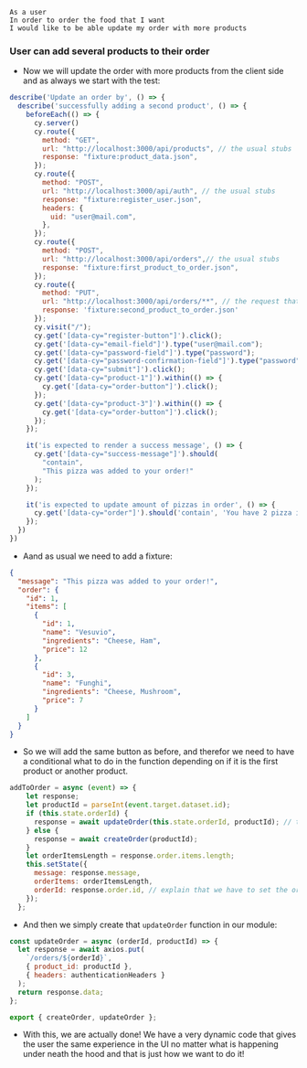 ```
As a user
In order to order the food that I want
I would like to be able update my order with more products
```

### User can add several products to their order

- Now we will update the order with more products from the client side and as always we start with the test:

```javascript
describe('Update an order by', () => {
  describe('successfully adding a second product', () => {
    beforeEach(() => {
      cy.server()
      cy.route({
        method: "GET",
        url: "http://localhost:3000/api/products", // the usual stubs
        response: "fixture:product_data.json",
      });
      cy.route({
        method: "POST",
        url: "http://localhost:3000/api/auth", // the usual stubs
        response: "fixture:register_user.json",
        headers: {
          uid: "user@mail.com",
        },
      });
      cy.route({
        method: "POST",
        url: "http://localhost:3000/api/orders",// the usual stubs
        response: "fixture:first_product_to_order.json",
      });
      cy.route({
        method: "PUT",
        url: "http://localhost:3000/api/orders/**", // the request that we will work with this time around
        response: 'fixture:second_product_to_order.json'
      });
      cy.visit("/");
      cy.get('[data-cy="register-button"]').click();
      cy.get('[data-cy="email-field"]').type("user@mail.com");
      cy.get('[data-cy="password-field"]').type("password");
      cy.get('[data-cy="password-confirmation-field"]').type("password");
      cy.get('[data-cy="submit"]').click();
      cy.get('[data-cy="product-1"]').within(() => {
        cy.get('[data-cy="order-button"]').click();
      });
      cy.get('[data-cy="product-3"]').within(() => {
        cy.get('[data-cy="order-button"]').click();
      });
    });

    it('is expected to render a success message', () => {
      cy.get('[data-cy="success-message"]').should(
        "contain",
        "This pizza was added to your order!"
      );
    });

    it('is expected to update amount of pizzas in order', () => {
      cy.get('[data-cy="order"]').should('contain', 'You have 2 pizza in your order')
    }); 
  })
})
```
- Aand as usual we need to add a fixture: 
```json
{
  "message": "This pizza was added to your order!",
  "order": {
    "id": 1,
    "items": [
      {
        "id": 1,
        "name": "Vesuvio",
        "ingredients": "Cheese, Ham",
        "price": 12
      },
      {
        "id": 3,
        "name": "Funghi",
        "ingredients": "Cheese, Mushroom",
        "price": 7
      }
    ]
  }
}
```
- So we will add the same button as before, and therefor we need to have a conditional what to do in the function depending on if it is the first product or another product. 

```javascript
addToOrder = async (event) => {
    let response;
    let productId = parseInt(event.target.dataset.id);
    if (this.state.orderId) {
      response = await updateOrder(this.state.orderId, productId); // to the update module we also need to send the order id, since that is needed as route params to update a resource 
    } else {
      response = await createOrder(productId);
    }
    let orderItemsLength = response.order.items.length;
    this.setState({
      message: response.message,
      orderItems: orderItemsLength,
      orderId: response.order.id, // explain that we have to set the order id in state on the first create request, and by checking if we have an order id or not we can decide if we should make a PUT request or a POST
    });
  };
```
- And then we simply create that `updateOrder` function in our module:
```javascript 
const updateOrder = async (orderId, productId) => { 
  let response = await axios.put(
    `/orders/${orderId}`,
    { product_id: productId },
    { headers: authenticationHeaders }
  );
  return response.data;
};

export { createOrder, updateOrder };
```
- With this, we are actually done! We have a very dynamic code that gives the user the same experience in the UI no matter what is happening under neath the hood and that is just how we want to do it!